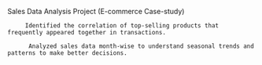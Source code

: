 Sales Data Analysis Project (E-commerce Case-study)

         Identified the correlation of top-selling products that frequently appeared together in transactions.

          Analyzed sales data month-wise to understand seasonal trends and patterns to make better decisions.
